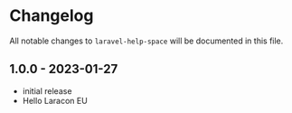 # Changelog

All notable changes to `laravel-help-space` will be documented in this file.

## 1.0.0 - 2023-01-27

- initial release
- Hello Laracon EU
